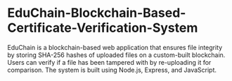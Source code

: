 # EduChain-Blockchain-Based-Certificate-Verification-System
EduChain is a blockchain-based web application that ensures file integrity by storing SHA-256 hashes of uploaded files on a custom-built blockchain. Users can verify if a file has been tampered with by re-uploading it for comparison. The system is built using Node.js, Express, and JavaScript.
